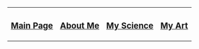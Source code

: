 
<html>
<body>
  <table>
    <tr>
      <th><h3><a href="https://Elena-Ge.github.io/enik" title="Main Page">Main Page</a></h3></th>
      <th><h3><a href="https://Elena-Ge.github.io/enik/about.html" title="About Me">About Me</a></h3></th>
      <th><h3><a href="https://Elena-Ge.github.io/enik/science.html" title="My Science">My Science</a></h3></th>
      <th><h3><a href="https://Elena-Ge.github.io/enik/art.html" title="My Art">My Art</a></h3></th>
  </tr>
  </table>


</body>
</html>
